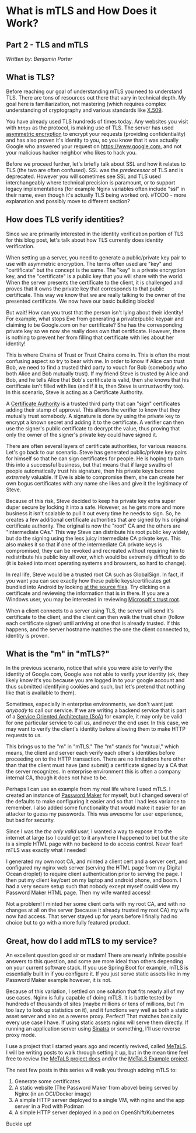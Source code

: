 # What is mTLS and How Does it Work?

## Part 2 - TLS and mTLS

*Written by:  Benjamin Porter*

## What is TLS?

Before reaching our goal of understanding mTLS you need to understand TLS.  There are tons of resources out there that vary in technical depth.  My goal here is familiarization, not mastering (which requires complex understanding of cryptography and various standards like [X.509](https://en.wikipedia.org/wiki/X.509).

You have already used TLS hundreds of times today.  Any websites you visit with `https` as the protocol, is making use of TLS.  The server has used [asymmetric encryption](#TODO) to encrypt your requests (providing confidentiality) and has also proven it's identity to you, so you know that it was actually Google who answered your request on https://www.google.com, and not your malicious hacker neighbor who likes to hack you.

Before we proceed further, let's briefly talk about SSL and how it relates to TLS (the two are often confused).  SSL was the *predecessor* of TLS and is deprecated.  However you will sometimes see SSL and TLS used interchangeably where technical precision is paramount, or to support legacy implementations (for example Nginx variables often include "ssl" in their name, even though it's actually TLS being worked on).  #TODO - more explanation and possibly move to different section?

## How does TLS verify identities?

Since we are primarily interested in the identity verification portion of TLS for this blog post, let's talk about how TLS currently does identity verification.

When setting up a server, you need to generate a public/private key pair to use with asymmetric encryption.  The terms often used are "key" and "certificate" but the concept is the same.  The "key" is a private encryption key, and the "certificate" is a public key that you will share with the world.  When the server presents the certificate to the client, it is challenged and proves that it owns the private key that corresponds to that public certificate.  This way we know that we are really talking to the owner of the presented certificate.  We now have our basic building blocks!

But wait!  How can you trust that the person isn't lying about their identity!  For example, what stops Eve from generating a private/public keypair and claiming to be Google.com on her certificate?  She has the corresponding private key so we now she really does own that certificate.  However, there is nothing to prevent her from filling that certificate with lies about her identity!

This is where Chains of Trust or Trust Chains come in.  This is often the most confusing aspect so try to bear with me.  In order to know if Alice can trust Bob, we need to find a trusted third party to vouch for Bob (somebody who both Alice and Bob mutually trust).  If my friend Steve is trusted by Alice and Bob, and he tells Alice that Bob's certificate is valid, then she knows that his certificate isn't filled with lies (and if it is, then Steve is untrustworthy too).  In this scenario, Steve is acting as a Certificate Authority.

A [Certificate Authority](https://en.wikipedia.org/wiki/Certificate_authority) is a trusted third party that can "sign" certificates adding their stamp of approval.  This allows the verifier to know that they mutually trust somebody.  A signature is done by using the private key to encrypt a known secret and adding it to the certificate.  A verifier can then use the signer's public certificate to decrypt the value, thus proving that only the owner of the signer's private key could have signed it.

There are often several layers of certificate authorities, for various reasons. Let's go back to our scenario.  Steve has generated public/private key pairs for himself so that he can sign certificates for people.  He is hoping to turn this into a successful business, but that means that if large swaths of people automatically trust his signature, then his private keys become *extremely* valuable.  If Eve is able to compromise them, she can create her own bogus certificates with any name she likes and give it the legitimacy of Steve.

Because of this risk, Steve decided to keep his private key extra super duper secure by locking it into a safe.  However, as he gets more and more business it isn't scalable to pull it out every time he needs to sign.  So, he creates a few additional certificate authorities that are signed by his original certificate authority.  The original is now the "root" CA and the others are "intermediate CAs."  This way Steve can distribute his root public key widely, but do the signing using the less juicy intermediate CA private keys.  This also makes it so that if one of the intermediate CA private keys is compromised, they can be revoked and recreated without requiring him to redistribute his public key all over, which would be extremely difficult to do (it is baked into most operating systems and browsers, so hard to change).

In real life, Steve would be a trusted root CA such as GlobalSign.  In fact, if you want you can see exactly how these public keys/certificates get bundled into Android by looking [at the source files](https://android.googlesource.com/platform/system/ca-certificates/+/master/files/).  Try clicking on a certificate and reviewing the information that is in there.  If you are a Windows user, you may be interested in reviewing [Microsoft's trust root](https://docs.microsoft.com/en-us/security/trusted-root/participants-list).

When a client connects to a server using TLS, the server will send it's certificate to the client, and the client can then walk the trust chain (follow each certificate signer) until arriving at one that is already trusted.  If this happens, and the server hostname matches the one the client connected to, identity is proven.

## What is the "m" in "mTLS?"

In the previous scenario, notice that while you were able to verify the identity of Google.com, Google was not able to verify *your* identity (ok, they likely know it's you because you are logged in to your google account and thus submitted identifying cookies and such, but let's pretend that nothing like that is available to them).

Sometimes, especially in enterprise environments, we don't want just *anybody* to call our service.  If we are writing a backend service that is part of a [Service Oriented Architecture (SoA)](https://en.wikipedia.org/wiki/Service-oriented_architecture) for example, it may only be valid for one particular service to call us, and never the end user.  In this case, we may want to verify the client's identity before allowing them to make HTTP requests to us.

This brings us to the "m" in "mTLS."  The "m" stands for "mutual," which means, the client and server each verify each other's identities before proceeding on to the HTTP transaction.  There are no limitations here other than that the client must have (and submit) a certificate signed by a CA that the server recognizes.  In enterprise environment this is often a company internal CA, though it does not have to be.

Perhaps I can use an example from my real life where I used mTLS.  I created an instance of [Password Maker](https://passwordmaker.org/passwordmaker.html) for myself, but I changed several of the defaults to make configuring it easier and so that I had less variance to remember.  I also added some functionality that would make it easier for an attacker to guess my passwords.  This was awesome for user experience, but bad for security.  

Since I was the *the only valid user*, I wanted a way to expose it to the internet at large (so I could get to it anywhere I happened to be) but the site is a simple HTML page with no backend to do access control.  Never fear!  mTLS was exactly what I needed!

I generated my own root CA, and minted a client cert and a server cert, and configured my nginx web server (serving the HTML page from my Digital Ocean droplet) to require client authentication prior to serving the page.  I then put my client key/cert on my laptop and android phone, and boom.  I had a very secure setup such that nobody except myself could view my Password Maker HTML page.  Then my wife wanted access!

Not a problem!  I minted her some client certs with my root CA, and with no changes at all on the server (because it already trusted my root CA) my wife now had access.  That server stayed up for years before I finally had no choice but to go with a more fully featured product.

## Great, how do I add mTLS to my service?

An excellent question good sir or madam!  There are nearly infinite possible answers to this question, and some are more ideal than others depending on your current software stack.  If you use Spring Boot for example, mTLS is essentially built in if you configure it.  If you just serve static assets like in my Password Maker example however, it is not.

Because of this variation, I settled on one solution that fits nearly all of my use cases.  Nginx is fully capable of doing mTLS.  It is battle tested by hundreds of thousands of sites (maybe millions or tens of millions, but I'm too lazy to look up statistics on it), and it functions very well as both a static asset server and also as a reverse proxy.  Perfect!  That matches basically every use case I have.  If using static assets nginx will serve them directly.  If running an application server using [Sinatra](http://sinatrarb.com/) or something, I'll use reverse proxy mode.

I use a project that I started years ago and recently revived, called [MeTaLS](#TODO).  I will be writing posts to walk through setting it up, but in the mean time feel free to review the [MeTaLS project docs](#TODO) and/or the [MeTaLS Example project](#TODO). 





The next few posts in this series will walk you through adding mTLS to:

1.  Generate some certificates
1.  A static website (The Password Maker from above) being served by Nginx (in an OCI/Docker image)
1.  A simple HTTP server deployed to a single VM, with nginx and the app server in a Pod with Podman
1.  A simple HTTP server deployed in a pod on OpenShift/Kubernetes

Buckle up!
